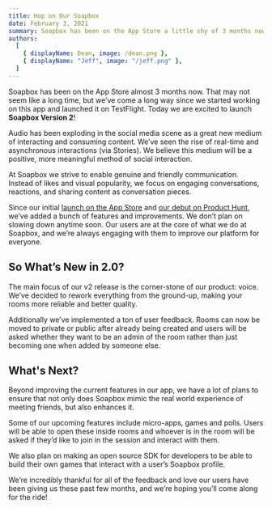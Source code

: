 ```yaml
---
title: Hop on Our Soapbox
date: February 3, 2021
summary: Soapbox has been on the App Store a little shy of 3 months now, that may not seem like a long time. However, we’ve come a long way since we started working on this app and launched it on TestFlight, and today we are excited to launch Soapbox Version 2.
authors:
  [
    { displayName: Dean, image: /dean.png },
    { displayName: "Jeff", image: "/jeff.png" },
  ]
---
```


Soapbox has been on the App Store almost 3 months now. That may not seem like a long time, but we’ve come a long way since we started working on this app and launched it on TestFlight. Today we are excited to launch **Soapbox Version 2**!

Audio has been exploding in the social media scene as a great new medium of interacting and consuming content. We’ve seen the rise of real-time and asynchronous interactions (via Stories). We believe this medium will be a positive, more meaningful method of social interaction.

At Soapbox we strive to enable genuine and friendly communication. Instead of likes and visual popularity, we focus on engaging conversations, reactions, and sharing content as conversation pieces.

Since our initial [launch on the App Store](https://apps.apple.com/us/app/soapbox-talk-with-anyone/id1529283270) and [our debut on Product Hunt](https://www.producthunt.com/posts/soapbox-talk-with-anyone), we’ve added a bunch of features and improvements. We don’t plan on slowing down anytime soon. Our users are at the core of what we do at Soapbox, and we’re always engaging with them to improve our platform for everyone.

## So What’s New in 2.0?

The main focus of our v2 release is the corner-stone of our product: voice. We’ve decided to rework everything from the ground-up, making your rooms more reliable and better quality.

Additionally we’ve implemented a ton of user feedback. Rooms can now be moved to private or public after already being created and users will be asked whether they want to be an admin of the room rather than just becoming one when added by someone else.

## What's Next?

Beyond improving the current features in our app, we have a lot of plans to ensure that not only does Soapbox mimic the real world experience of meeting friends, but also enhances it.

Some of our upcoming features include micro-apps, games and polls. Users will be able to open these inside rooms and whoever is in the room will be asked if they’d like to join in the session and interact with them.

We also plan on making an open source SDK for developers to be able to build their own games that interact with a user’s Soapbox profile.

We’re incredibly thankful for all of the feedback and love our users have been giving us these past few months, and we’re hoping you’ll come along for the ride!
